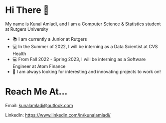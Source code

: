 
# Hi There 👋

My name is Kunal Amladi, and I am a Computer Science & Statistics student at Rutgers University

- 📚 I am currently a Junior at Rutgers
- 💻 In the Summer of 2022, I will be interning as a Data Scientist at CVS Health
- 💻 From Fall 2022 - Spring 2023, I will be interning as a Software Engineer at Atom Finance
- 🌱 I am always looking for interesting and innovating projects to work on!


# Reach Me At...

Email: kunalamladi@outlook.com

LinkedIn: https://www.linkedin.com/in/kunalamladi/

<!--
**amladik/amladik** is a ✨ _special_ ✨ repository because its `README.md` (this file) appears on your GitHub profile.

Here are some ideas to get you started:

- 🔭 I’m currently working on ...
- 🌱 I’m currently learning ...
- 👯 I’m looking to collaborate on ...
- 🤔 I’m looking for help with ...
- 💬 Ask me about ...
- 📫 How to reach me: ...
- 😄 Pronouns: ...
- ⚡ Fun fact: ...
-->
